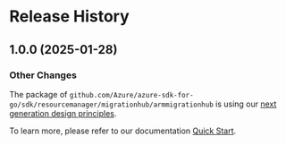 # Release History

## 1.0.0 (2025-01-28)
### Other Changes

The package of `github.com/Azure/azure-sdk-for-go/sdk/resourcemanager/migrationhub/armmigrationhub` is using our [next generation design principles](https://azure.github.io/azure-sdk/general_introduction.html).

To learn more, please refer to our documentation [Quick Start](https://aka.ms/azsdk/go/mgmt).